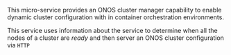 This micro-service provides an ONOS cluster manager capability to enable
dynamic cluster configuration with in container orchestration environments.

This service uses information about the service to determine when all the
nodes of a cluster are *ready* and then server an ONOS cluster configuration
via `HTTP`
